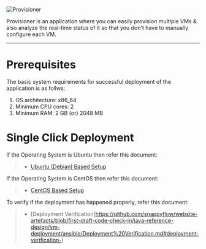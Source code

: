 <!-- Copyright 2020 MapleLabs -->
<!-- Author: Aanchal Sathyanarayanan (Aanchal.Sathyanarayanan@maplelabs.com) -->
<!-- Description: Main README file for Single Click Deployment. -->

![Provisioner](https://res.cloudinary.com/anchal-gupta/image/upload/v1596830627/Git%20Images/provisioner-logo_kh4cdd.png)

Provisioner is an application where you can easily provision multiple VMs & also analyze the real-time status of it so that you don't have to manually configure each VM.

<hr />

# Prerequisites
The basic system requirements for successful deployment of the application is as follws:
1. OS architecture: x86_64
2. Minimum CPU cores: 2
3. Minimum RAM: 2 GB (or) 2048 MB

# Single Click Deployment 
If the Operating System is Ubuntu then refer this document:
> * [Ubuntu (Debian) Based Setup](https://github.com/snappyflow/website-artefacts/blob/first-draft-code-check-in/java-reference-design/vm-deployment/ansible/Ubuntu(Debian).md#ubuntu-debian-based-setup-)

If the Operating System is CentOS then refer this document:
> * [CentOS Based Setup](https://github.com/snappyflow/website-artefacts/blob/first-draft-code-check-in/java-reference-design/vm-deployment/ansible/CentOS.md#centos-based-setup-)

To verify if the deployment has happened properly, refer this document:
> * [Deployment Verification]https://github.com/snappyflow/website-artefacts/blob/first-draft-code-check-in/java-reference-design/vm-deployment/ansible/Deployment%20Verification.md#deployment-verification-)

